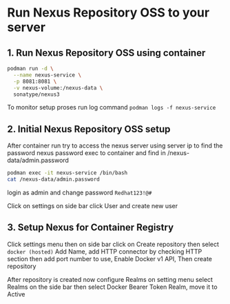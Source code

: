 # Run Nexus Repository OSS to your server

## 1. Run Nexus Repository OSS using container

```bash
podman run -d \
  --name nexus-service \
  -p 8081:8081 \
  -v nexus-volume:/nexus-data \
  sonatype/nexus3
```

To monitor setup proses run log command `podman logs -f nexus-service`

## 2. Initial Nexus Repository OSS setup
After container run try to access the nexus server using server ip
to find the password nexus password exec to container and find in /nexus-data/admin.password

```bash
podman exec -it nexus-service /bin/bash
cat /nexus-data/admin.password
```

login as admin and change password
`Redhat123!@#`

Click on settings on side bar click User and create new user

## 3. Setup Nexus for Container Registry
Click settings menu then on side bar click on Create repository then select `docker (hosted)`
Add Name, add HTTP connector by checking HTTP section then add port number to use, Enable Docker v1 API, 
Then create repository

After repository is created now configure Realms on setting menu select Realms on the side bar
then select Docker Bearer Token Realm, move it to Active